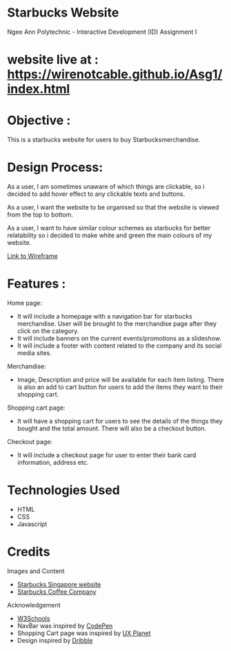 # Starbucks Website

Ngee Ann Polytechnic - Interactive Development (ID) Assignment I

# website live at : https://wirenotcable.github.io/Asg1/index.html

# Objective :

This is a starbucks website for users to buy Starbucksmerchandise.

# Design Process:

As a user, I am sometimes unaware of which things are clickable, so i decided to add hover effect to any clickable texts and buttons.

As a user, I want the website to be organised so that the website is viewed from the top to bottom.

As a user, I want to have similar colour schemes as starbucks for better relatability so i decided to make white and green the main colours of my website.

[Link to Wireframe](https://xd.adobe.com/view/3a7223c1-9222-46d4-af8e-2bbc6678f171-6f21/)

# Features :

Home page:

- It will include a homepage with a navigation bar for starbucks merchandise. User will be brought to the merchandise page after they click on the category.
- It will include banners on the current events/promotions as a slideshow.
- It will include a footer with content related to the company and its social media sites.

Merchandise:

- Image, Description and price will be available for each item listing. There is also an add to cart button for users to add the items they want to their shopping cart.

Shopping cart page:

- It will have a shopping cart for users to see the details of the things they bought and the total amount. There will also be a checkout button.

Checkout page:

- It will include a checkout page for user to enter their bank card information, address etc.

# Technologies Used

- HTML
- CSS
- Javascript

# Credits

Images and Content

- [Starbucks Singapore website](https://www.starbucks.com.sg/)
- [Starbucks Coffee Company](https://www.starbucks.com/)

Acknowledgement

- [W3Schools](https://www.w3schools.com/html/)
- NavBar was inspired by [CodePen](https://codepen.io/themustafaomar/pen/VKbQye)
- Shopping Cart page was inspired by [UX Planet](https://uxplanet.org/how-to-create-a-shopping-cart-ui-using-html-css-e5db3cd55aa0)
- Design inspired by [Dribble](https://dribbble.com/tags/online_shopping_apps)
